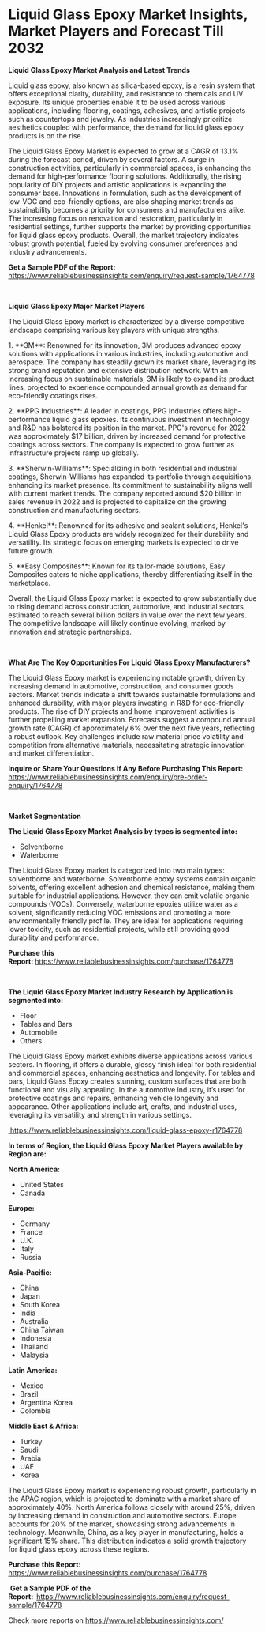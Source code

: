 <p><h1>Liquid Glass Epoxy Market Insights, Market Players and Forecast Till 2032</h1></p><p><strong>Liquid Glass Epoxy Market Analysis and Latest Trends</strong></p>
<p><p>Liquid glass epoxy, also known as silica-based epoxy, is a resin system that offers exceptional clarity, durability, and resistance to chemicals and UV exposure. Its unique properties enable it to be used across various applications, including flooring, coatings, adhesives, and artistic projects such as countertops and jewelry. As industries increasingly prioritize aesthetics coupled with performance, the demand for liquid glass epoxy products is on the rise.</p><p>The Liquid Glass Epoxy Market is expected to grow at a CAGR of 13.1% during the forecast period, driven by several factors. A surge in construction activities, particularly in commercial spaces, is enhancing the demand for high-performance flooring solutions. Additionally, the rising popularity of DIY projects and artistic applications is expanding the consumer base. Innovations in formulation, such as the development of low-VOC and eco-friendly options, are also shaping market trends as sustainability becomes a priority for consumers and manufacturers alike. The increasing focus on renovation and restoration, particularly in residential settings, further supports the market by providing opportunities for liquid glass epoxy products. Overall, the market trajectory indicates robust growth potential, fueled by evolving consumer preferences and industry advancements.</p></p>
<p><strong>Get a Sample PDF of the Report:&nbsp;</strong> <a href="https://www.reliablebusinessinsights.com/enquiry/request-sample/1764778?utm_campaign=2098&utm_medium=2&utm_source=Github&utm_content=ia&utm_term=30012025&utm_id=liquid-glass-epoxy">https://www.reliablebusinessinsights.com/enquiry/request-sample/1764778</a></p>
<p>&nbsp;</p>
<p><strong>Liquid Glass Epoxy Major Market Players</strong></p>
<p><p>The Liquid Glass Epoxy market is characterized by a diverse competitive landscape comprising various key players with unique strengths. </p><p>1. **3M**: Renowned for its innovation, 3M produces advanced epoxy solutions with applications in various industries, including automotive and aerospace. The company has steadily grown its market share, leveraging its strong brand reputation and extensive distribution network. With an increasing focus on sustainable materials, 3M is likely to expand its product lines, projected to experience compounded annual growth as demand for eco-friendly coatings rises.</p><p>2. **PPG Industries**: A leader in coatings, PPG Industries offers high-performance liquid glass epoxies. Its continuous investment in technology and R&D has bolstered its position in the market. PPG's revenue for 2022 was approximately $17 billion, driven by increased demand for protective coatings across sectors. The company is expected to grow further as infrastructure projects ramp up globally.</p><p>3. **Sherwin-Williams**: Specializing in both residential and industrial coatings, Sherwin-Williams has expanded its portfolio through acquisitions, enhancing its market presence. Its commitment to sustainability aligns well with current market trends. The company reported around $20 billion in sales revenue in 2022 and is projected to capitalize on the growing construction and manufacturing sectors.</p><p>4. **Henkel**: Renowned for its adhesive and sealant solutions, Henkel's Liquid Glass Epoxy products are widely recognized for their durability and versatility. Its strategic focus on emerging markets is expected to drive future growth.</p><p>5. **Easy Composites**: Known for its tailor-made solutions, Easy Composites caters to niche applications, thereby differentiating itself in the marketplace. </p><p>Overall, the Liquid Glass Epoxy market is expected to grow substantially due to rising demand across construction, automotive, and industrial sectors, estimated to reach several billion dollars in value over the next few years. The competitive landscape will likely continue evolving, marked by innovation and strategic partnerships.</p></p>
<p>&nbsp;</p>
<p><strong>What Are The Key Opportunities For Liquid Glass Epoxy Manufacturers?</strong></p>
<p><p>The Liquid Glass Epoxy market is experiencing notable growth, driven by increasing demand in automotive, construction, and consumer goods sectors. Market trends indicate a shift towards sustainable formulations and enhanced durability, with major players investing in R&D for eco-friendly products. The rise of DIY projects and home improvement activities is further propelling market expansion. Forecasts suggest a compound annual growth rate (CAGR) of approximately 6% over the next five years, reflecting a robust outlook. Key challenges include raw material price volatility and competition from alternative materials, necessitating strategic innovation and market differentiation.</p></p>
<p><strong>Inquire or Share Your Questions If Any Before Purchasing This Report:</strong> <a href="https://www.reliablebusinessinsights.com/enquiry/pre-order-enquiry/1764778?utm_campaign=2098&utm_medium=2&utm_source=Github&utm_content=ia&utm_term=30012025&utm_id=liquid-glass-epoxy">https://www.reliablebusinessinsights.com/enquiry/pre-order-enquiry/1764778</a></p>
<p>&nbsp;</p>
<p><strong>Market Segmentation</strong></p>
<p><strong>The Liquid Glass Epoxy Market Analysis by types is segmented into:</strong></p>
<p><ul><li>Solventborne</li><li>Waterborne</li></ul></p>
<p><p>The Liquid Glass Epoxy market is categorized into two main types: solventborne and waterborne. Solventborne epoxy systems contain organic solvents, offering excellent adhesion and chemical resistance, making them suitable for industrial applications. However, they can emit volatile organic compounds (VOCs). Conversely, waterborne epoxies utilize water as a solvent, significantly reducing VOC emissions and promoting a more environmentally friendly profile. They are ideal for applications requiring lower toxicity, such as residential projects, while still providing good durability and performance.</p></p>
<p><strong>Purchase this Report:&nbsp;</strong><a href="https://www.reliablebusinessinsights.com/purchase/1764778?utm_campaign=2098&utm_medium=2&utm_source=Github&utm_content=ia&utm_term=30012025&utm_id=liquid-glass-epoxy">https://www.reliablebusinessinsights.com/purchase/1764778</a></p>
<p>&nbsp;</p>
<p><strong>The Liquid Glass Epoxy Market Industry Research by Application is segmented into:</strong></p>
<p><ul><li>Floor</li><li>Tables and Bars</li><li>Automobile</li><li>Others</li></ul></p>
<p><p>The Liquid Glass Epoxy market exhibits diverse applications across various sectors. In flooring, it offers a durable, glossy finish ideal for both residential and commercial spaces, enhancing aesthetics and longevity. For tables and bars, Liquid Glass Epoxy creates stunning, custom surfaces that are both functional and visually appealing. In the automotive industry, it’s used for protective coatings and repairs, enhancing vehicle longevity and appearance. Other applications include art, crafts, and industrial uses, leveraging its versatility and strength in various settings.</p></p>
<p><a href="https://www.reliablebusinessinsights.com/liquid-glass-epoxy-r1764778?utm_campaign=2098&utm_medium=2&utm_source=Github&utm_content=ia&utm_term=30012025&utm_id=liquid-glass-epoxy">&nbsp;https://www.reliablebusinessinsights.com/liquid-glass-epoxy-r1764778</a></p>
<p><strong>In terms of Region, the Liquid Glass Epoxy Market Players available by Region are:</strong></p>
<p>
    <p> <strong> North America: </strong>
        <ul>
            <li>United States</li>
            <li>Canada</li>
        </ul>
        </p> 
    <p> <strong> Europe: </strong>
        <ul>
            <li>Germany</li>
            <li>France</li>
            <li>U.K.</li>
            <li>Italy</li>
            <li>Russia</li>
        </ul>
        </p> 
    <p> <strong> Asia-Pacific: </strong>
        <ul>
            <li>China</li>
            <li>Japan</li>
            <li>South Korea</li>
            <li>India</li>
            <li>Australia</li>
            <li>China Taiwan</li>
            <li>Indonesia</li>
            <li>Thailand</li>
            <li>Malaysia</li>
        </ul>
        </p> 
    <p> <strong> Latin America: </strong>
        <ul>
            <li>Mexico</li>
            <li>Brazil</li>
            <li>Argentina Korea</li>
            <li>Colombia</li>
        </ul>
        </p> 
    <p> <strong> Middle East & Africa: </strong>
        <ul>
            <li>Turkey</li>
            <li>Saudi</li>
            <li>Arabia</li>
            <li>UAE</li>
            <li>Korea</li>
        </ul>
    </p>
    </p>
<p><p>The Liquid Glass Epoxy market is experiencing robust growth, particularly in the APAC region, which is projected to dominate with a market share of approximately 40%. North America follows closely with around 25%, driven by increasing demand in construction and automotive sectors. Europe accounts for 20% of the market, showcasing strong advancements in technology. Meanwhile, China, as a key player in manufacturing, holds a significant 15% share. This distribution indicates a solid growth trajectory for liquid glass epoxy across these regions.</p></p>
<p><strong>Purchase this Report: </strong><a href="https://www.reliablebusinessinsights.com/purchase/1764778?utm_campaign=2098&utm_medium=2&utm_source=Github&utm_content=ia&utm_term=30012025&utm_id=liquid-glass-epoxy">https://www.reliablebusinessinsights.com/purchase/1764778</a></p>
<p>&nbsp;<strong>Get a Sample PDF of the Report:&nbsp;&nbsp;</strong><a href="https://www.reliablebusinessinsights.com/enquiry/request-sample/1764778?utm_campaign=2098&utm_medium=2&utm_source=Github&utm_content=ia&utm_term=30012025&utm_id=liquid-glass-epoxy">https://www.reliablebusinessinsights.com/enquiry/request-sample/1764778</a></p>
<p><strong></strong></p>
<p>Check more reports on <a href="https://www.reliablebusinessinsights.com/?utm_campaign=2098&utm_medium=2&utm_source=Github&utm_content=ia&utm_term=30012025&utm_id=liquid-glass-epoxy">https://www.reliablebusinessinsights.com/</a></p>